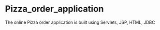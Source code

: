 # Pizza_order_application
The online Pizza order application is built using Servlets, JSP, HTML, JDBC
